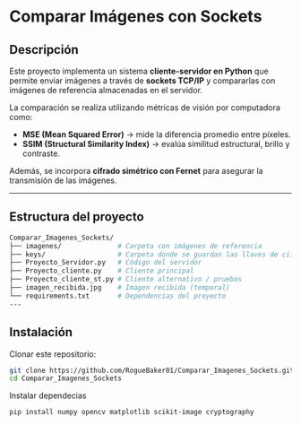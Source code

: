 # Comparar Imágenes con Sockets

## Descripción

Este proyecto implementa un sistema **cliente-servidor en Python** que permite enviar imágenes a través de **sockets TCP/IP** y compararlas con imágenes de referencia almacenadas en el servidor.  

La comparación se realiza utilizando métricas de visión por computadora como:  

- **MSE (Mean Squared Error)** → mide la diferencia promedio entre píxeles.  
- **SSIM (Structural Similarity Index)** → evalúa similitud estructural, brillo y contraste.  

Además, se incorpora **cifrado simétrico con Fernet** para asegurar la transmisión de las imágenes.

---

## Estructura del proyecto

```bash
Comparar_Imagenes_Sockets/
├── imagenes/              # Carpeta con imágenes de referencia
├── keys/                  # Carpeta donde se guardan las llaves de cifrado
├── Proyecto_Servidor.py   # Código del servidor
├── Proyecto_cliente.py    # Cliente principal
├── Proyecto_cliente_st.py # Cliente alternativo / pruebas
├── imagen_recibida.jpg    # Imagen recibida (temporal)
└── requirements.txt       # Dependencias del proyecto
---
```

##  Instalación

Clonar este repositorio:

```bash
git clone https://github.com/RogueBaker01/Comparar_Imagenes_Sockets.git
cd Comparar_Imagenes_Sockets

```
Instalar dependecias 

```bash
pip install numpy opencv matplotlib scikit-image cryptography

